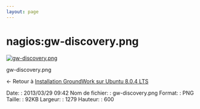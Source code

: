 ```yaml
---
layout: page
---
```


nagios:gw-discovery.png
=======================

[![gw-discovery.png](..//assets/media/nagios/gw-discovery.png@cache=&w=899&h=422 "gw-discovery.png")](..//assets/media/nagios/gw-discovery.png@cache= "Afficher le fichier original")

gw-discovery.png

← Retour à [Installation GroundWork sur Ubuntu 8.0.4
LTS](../../groundwork/groundwork-ubuntu-install.html "groundwork:groundwork-ubuntu-install")

Date:
:   2013/03/29 09:42
Nom de fichier:
:   gw-discovery.png
Format:
:   PNG
Taille:
:   92KB
Largeur:
:   1279
Hauteur:
:   600

